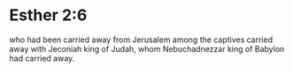 # Esther 2:6

who had been carried away from Jerusalem among the captives carried away with Jeconiah king of Judah, whom Nebuchadnezzar king of Babylon had carried away.
